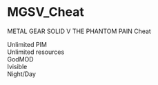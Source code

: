 # MGSV_Cheat
METAL GEAR SOLID V THE PHANTOM PAIN Cheat

Unlimited PIM</br>
Unlimited resources</br>
GodMOD</br>
Ivisible</br>
Night/Day</br>
